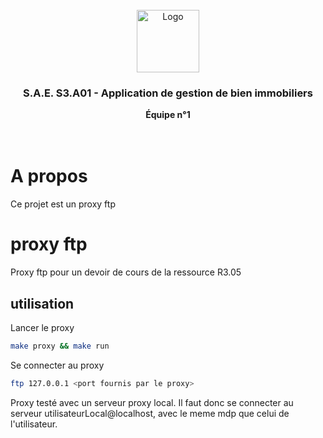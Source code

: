 <br/>
<div align="center">
  <img src="https://moodle.iut-tlse3.fr/pluginfile.php/1/core_admin/logocompact/300x300/1724778960/Logo_IUT_ACT_couleurs.png" alt="Logo" height="100">
  <h3 align="center">S.A.E. S3.A01 - Application de gestion de bien immobiliers</h3>
  <b align="center">
    Équipe n°1
  </b>
  <br />
  <br />
  <br />
</div>


# A propos

Ce projet est un proxy ftp 


# proxy ftp

Proxy ftp pour un devoir de cours de la ressource R3.05

## utilisation

Lancer le proxy

```bash
make proxy && make run
```

Se connecter au proxy
```bash
ftp 127.0.0.1 <port fournis par le proxy>
```

Proxy testé avec un serveur proxy local.
Il faut donc se connecter au serveur utilisateurLocal@localhost, avec le meme mdp que celui de l'utilisateur.
